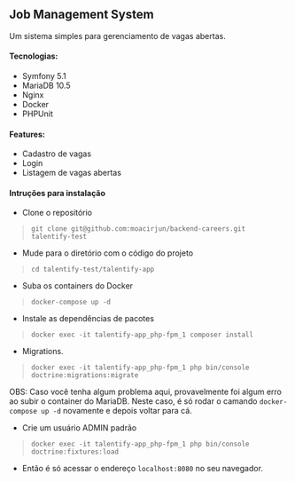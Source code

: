 ## Job Management System
Um sistema simples para gerenciamento de vagas abertas.
#### Tecnologias:
- Symfony 5.1
- MariaDB 10.5
- Nginx
- Docker
- PHPUnit
#### Features:
- Cadastro de vagas
- Login
- Listagem de vagas abertas

#### Intruções para instalação
- Clone o repositório
>`git clone git@github.com:moacirjun/backend-careers.git talentify-test`

- Mude para o diretório com o código do projeto
> `cd talentify-test/talentify-app`

- Suba os containers do Docker
> `docker-compose up -d`

- Instale as dependências de pacotes
> `docker exec -it talentify-app_php-fpm_1 composer install`

- Migrations.
> `docker exec -it talentify-app_php-fpm_1 php bin/console doctrine:migrations:migrate`

OBS: Caso você tenha algum problema aqui, provavelmente foi algum erro ao subir o container do MariaDB. Neste caso, é só rodar o camando `docker-compose up -d` novamente e depois voltar para cá.

- Crie um usuário ADMIN padrão
> `docker exec -it talentify-app_php-fpm_1 php bin/console doctrine:fixtures:load`

- Então é só acessar o endereço `localhost:8080` no seu navegador.